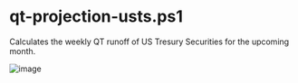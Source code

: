 # qt-projection-usts.ps1

Calculates the weekly QT runoff of US Tresury Securities for the upcoming month.

![image](https://user-images.githubusercontent.com/20816/211388010-1755c108-f22f-46fc-9a61-cf97153ab2cc.png)
